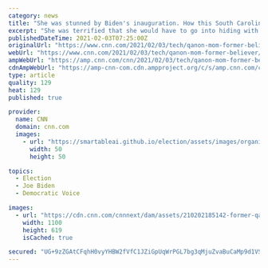 ```yaml
---
category: news
title: "She was stunned by Biden's inauguration. How this South Carolina mom escaped QAnon"
excerpt: "She was terrified that she would have to go into hiding with her daughter. Many QAnon believers have clear political motives, but Vanderbilt says she is a passive participant in politics. \"I've always been someone that you just tell me what to do and I do it."
publishedDateTime: 2021-02-03T07:25:00Z
originalUrl: "https://www.cnn.com/2021/02/03/tech/qanon-mom-former-believer/index.html"
webUrl: "https://www.cnn.com/2021/02/03/tech/qanon-mom-former-believer/index.html"
ampWebUrl: "https://amp.cnn.com/cnn/2021/02/03/tech/qanon-mom-former-believer/index.html"
cdnAmpWebUrl: "https://amp-cnn-com.cdn.ampproject.org/c/s/amp.cnn.com/cnn/2021/02/03/tech/qanon-mom-former-believer/index.html"
type: article
quality: 129
heat: 129
published: true

provider:
  name: CNN
  domain: cnn.com
  images:
    - url: "https://smartableai.github.io/election/assets/images/organizations/cnn.com-50x50.jpg"
      width: 50
      height: 50

topics:
  - Election
  - Joe Biden
  - Democratic Voice

images:
  - url: "https://cdn.cnn.com/cnnnext/dam/assets/210202185142-former-qanon-believer-ashley-3-super-tease.jpg"
    width: 1100
    height: 619
    isCached: true

secured: "UG+9zZGAtCFqhH0vyYHBW2fVfC1JZiGpUqWrPGL7bg3qMjuZvaBuCaMp9d1VSE1zSLjSwwndC1JlBDTL0cbKozodxe01hhrQdMjJgN1kWoaZny+SotvJ+PLOzS3ukfcx1r+ejsl7s/fAqQBII07Kf0YbY0LRQpHC5rGQcrk9+QfpL2LgIK0NT+R2On9K6WafdaFbR6zMQMhPhp9ofWj7m6V97TzdK3KoD1qmTQIGlqihMq+zeO6vmDtoIbjvxLV83q/HzCk5C5H3HXGFvRku1DCBfPE9HB5ZOyKOMowBHTNDoEaXYwGQ+4TZeP57TVGKq7fbVn5WKygR70da5BcagTopOi+wMFIUYmiYKDkyO0Q=;tHfvsLFNOyfKnd85oyGHCQ=="
---
```


